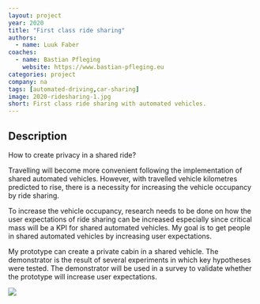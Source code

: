 ```yaml
---
layout: project
year: 2020
title: "First class ride sharing"
authors:
  - name: Luuk Faber
coaches:
  - name: Bastian Pfleging
    website: https://www.bastian-pfleging.eu
categories: project
company: na
tags: [automated-driving,car-sharing]
image: 2020-ridesharing-1.jpg
short: First class ride sharing with automated vehicles.
---
```


## Description
How to create privacy in a shared ride?

Travelling will become more convenient following the implementation of shared automated vehicles. However, with travelled vehicle kilometres predicted to rise, there is a necessity for increasing the vehicle occupancy by ride sharing.

To increase the vehicle occupancy, research needs to be done on how the user expectations of ride sharing can be increased especially since critical mass will be a KPI for shared automated vehicles. My goal is to get people in shared automated vehicles by increasing user expectations.

My prototype can create a private cabin in a shared vehicle. The demonstrator is the result of several experiments in which key hypotheses were tested. The demonstrator will be used in a survey to validate whether the prototype will increase user expectations.

<div class="project-image">
  <img src="/assets/img/2020-ridesharing-2.jpg">
</div>
